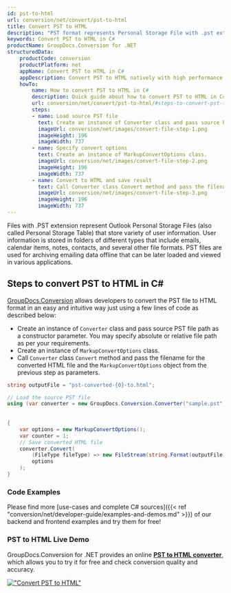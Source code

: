 ```yaml
---
id: pst-to-html
url: conversion/net/convert/pst-to-html
title: Convert PST to HTML
description: "PST format represents Personal Storage File with .pst extension. Learn how to convert PST to HTML file programmatically in C# language using GroupDocs.Conversion for .NET library."
keywords: Convert PST to HTML in C#
productName: GroupDocs.Conversion for .NET
structuredData:
    productCode: conversion
    productPlatform: net
    appName: Convert PST to HTML in C#
    appDescription: Convert PST to HTML natively with high performance using C# language and server side GroupDocs.Conversion for .NET APIs, without the use of any software like Microsoft or Open Office.
    howTo:
        name: How to convert PST to HTML in C# 
        description: Quick guide about how to convert PST to HTML in C# with high performance and accuracy.
        url: conversion/net/convert/pst-to-html/#steps-to-convert-pst-to-html-in-c
        steps:
        - name: Load source PST file 
          text: Create an instance of Converter class and pass source PST file path as a constructor parameter. You may specify absolute or relative file path as per your requirements. 
          imageUrl: conversion/net/images/convert-file-step-1.png
          imageHeight: 196
          imageWidth: 737
        - name: Specify convert options 
          text: Create an instance of MarkupConvertOptions class.
          imageUrl: conversion/net/images/convert-file-step-2.png
          imageHeight: 196
          imageWidth: 737
        - name: Convert to HTML and save result 
          text: Call Converter class Convert method and pass the filename for the converted HTML file and the MarkupConvertOptions object from the previous step as parameters.
          imageUrl: conversion/net/images/convert-file-step-3.png
          imageHeight: 196
          imageWidth: 737
---
```


Files with .PST extension represent Outlook Personal Storage Files (also called Personal Storage Table) that store variety of user information. User information is stored in folders of different types that include emails, calendar items, notes, contacts, and several other file formats. PST files are used for archiving emailing data offline that can be later loaded and viewed in various applications.

## Steps to convert PST to HTML in C#

[GroupDocs.Conversion](https://products.groupdocs.com/conversion/net) allows developers to convert the PST file to HTML format in an easy and intuitive way just using a few lines of code as described below:

* Create an instance of `Converter` class and pass source PST file path as a constructor parameter. You may specify absolute or relative file path as per your requirements. 
* Create an instance of `MarkupConvertOptions` class.
* Call `Converter` class `Convert` method and pass the filename for the converted HTML file and the `MarkupConvertOptions` object from the previous step as parameters.

```csharp
string outputFile = "pst-converted-{0}-to.html";

// Load the source PST file
using (var converter = new GroupDocs.Conversion.Converter("sample.pst", fileType => fileType == PersonalStorageFileType.Pst
                                                                                                    ? new PersonalStorageLoadOptions()
                                                                                                    : null))
{
    var options = new MarkupConvertOptions();
	var counter = 1;
    // Save converted HTML file
    converter.Convert(
		(FileType fileType) => new FileStream(string.Format(outputFile, counter++), FileMode.Create),
        options
    );            
}
```

### Code Examples

Please find more [use-cases and complete C# sources]({{< ref "conversion/net/developer-guide/examples-and-demos.md" >}}) of our backend and frontend examples and try them for free!

### PST to HTML Live Demo

GroupDocs.Conversion for .NET provides an online [**PST to HTML converter**](https://products.groupdocs.app/conversion/pst-to-html), which allows you to try it for free and check conversion quality and accuracy.

[!["Convert PST to HTML"](conversion/net/images/convert-to-html/convert-pst-to-html.png)](https://products.groupdocs.app/conversion/pst-to-html)